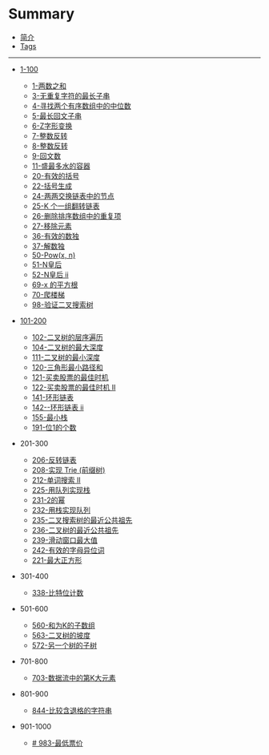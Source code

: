# Summary

* [简介](README.md)
* [Tags](tags.md)

---

* [1-100](1-100.md)
  * [1-两数之和](1-100/1-two-sum.md)
  * [3-无重复字符的最长子串](1-100/3-longest-substring-without-repeating-characters.md)
  * [4-寻找两个有序数组中的中位数](1-100/4-median-of-two-sorted-arrays.md)
  * [5-最长回文子串](1-100/5-longest-palindromic-substring.md)
  * [6-Z字形变换](1-100/6-zigzag-conversion.md)
  * [7-整数反转](1-100/7-reverse-integer.md)
  * [8-整数反转](1-100/8-string-to-integer-atoi.md)
  * [9-回文数](1-100/9-palindrome-number.md)
  * [11-盛最多水的容器](1-100/11-container-with-most-water.md)
  * [20-有效的括号](1-100/20-valid-parentheses.md)
  * [22-括号生成](1-100/22-generate-parentheses.md)
  * [24-两两交换链表中的节点](1-100/24-swap-nodes-in-pairs.md)
  * [25-K 个一组翻转链表](1-100/25-reverse-nodes-in-k-group.md)
  * [26-删除排序数组中的重复项](1-100/26-remove-duplicates-from-sorted-array.md)
  * [27-移除元素](1-100/27-remove-element.md)
  * [36-有效的数独](1-100/36-valid-sudoku.md)
  * [37-解数独](1-100/37-sudoku-solver.md)
  * [50-Pow\(x, n\)](1-100/50-powx-n.md)
  * [51-N皇后](1-100/51-n-queens.md)
  * [52-N皇后 ii](1-100/52-n-queens-ii.md)
  * [69-x 的平方根](1-100/69-sqrtx.md)
  * [70-爬楼梯](1-100/70-climbing-stairs.md)
  * [98-验证二叉搜索树](1-100/98-validate-binary-search-tree.md)
* [101-200](101-200.md)
  * [102-二叉树的层序遍历](101-200/102-binary-tree-level-order-traversal.md)
  * [104-二叉树的最大深度](101-200/104--maximum-depth-of-binary-tree.md)
  * [111-二叉树的最小深度](101-200/111-minimum-depth-of-binary-tree.md)
  * [120-三角形最小路径和](101-200/120-triangle.md)
  * [121-买卖股票的最佳时机](101-200/121-best-time-to-buy-and-sell-stock.md)
  * [122-买卖股票的最佳时机 II](101-200/122-best-time-to-buy-and-sell-stock-ii.md)
  * [141-环形链表](101-200/141-linked-list-cycle.md)
  * [142--环形链表 ii](101-200/142-linked-list-cycle-ii.md)
  * [155-最小栈](101-200/155-min-stack.md)
  * [191-位1的个数](101-200/191-number-of-1-bits.md)
  
* 201-300
  * [206-反转链表](201-300/206-reverse-linked-list.md)
  * [208-实现 Trie (前缀树)](201-300/208-implement-trie-prefix-tree.md)
  * [212-单词搜索 II](201-300/212-word-search-ii.md)
  * [225-用队列实现栈](201-300/225-implement-stack-using-queues.md)
  * [231-2的幂](201-300/231-power-of-two.md)
  * [232-用栈实现队列](201-300/232-implement-queue-using-stacks.md)
  * [235-二叉搜索树的最近公共祖先](201-300/235-lowest-common-ancestor-of-a-binary-search-tree.md)
  * [236-二叉树的最近公共祖先](201-300/236-lowest-common-ancestor-of-a-binary-tree.md)
  * [239-滑动窗口最大值](201-300/239-sliding-window-maximum.md)
  * [242-有效的字母异位词](201-300/242-valid-anagram.md)
  * [221-最大正方形](201-300/221-maximal-squaremd.md)

* 301-400  
  * [338-比特位计数](301-400/338-counting-bits.md)
* 501-600
  * [560-和为K的子数组](501-600/560-subarray-sum-equals-k.md)
  * [563-二叉树的坡度](501-600/563-binary-tree-tilt.md)
  * [572-另一个树的子树](501-600/572-subtree-of-another-tree.md)
* 701-800
  * [703-数据流中的第K大元素](701-800/703-kth-largest-element-in-a-stream.md)
* 801-900
  * [844-比较含退格的字符串](801-900/844-backspace-string-compare.md)
* 901-1000
  * [\# 983-最低票价](901-1000/983-minimum-cost-for-tickets.md)

